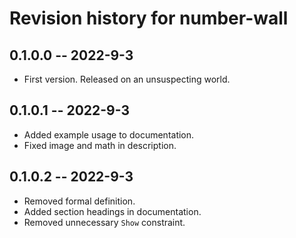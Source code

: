 # Revision history for number-wall

## 0.1.0.0 -- 2022-9-3

* First version. Released on an unsuspecting world.

## 0.1.0.1 -- 2022-9-3

* Added example usage to documentation.
* Fixed image and math in description.

## 0.1.0.2 -- 2022-9-3

* Removed formal definition.
* Added section headings in documentation.
* Removed unnecessary `Show` constraint.

